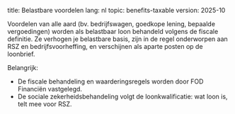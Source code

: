 title: Belastbare voordelen
lang: nl
topic: benefits-taxable
version: 2025-10

Voordelen van alle aard (bv. bedrijfswagen, goedkope lening, bepaalde vergoedingen) worden als belastbaar loon behandeld
volgens de fiscale definitie. Ze verhogen je belastbare basis, zijn in de regel onderworpen aan RSZ en
bedrijfsvoorheffing, en verschijnen als aparte posten op de loonbrief.

Belangrijk:

- De fiscale behandeling en waarderingsregels worden door FOD Financiën vastgelegd.
- De sociale zekerheidsbehandeling volgt de loonkwalificatie: wat loon is, telt mee voor RSZ.
